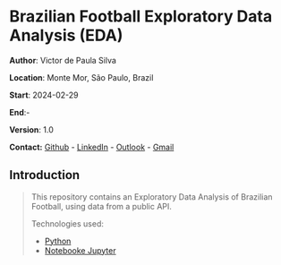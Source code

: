 # Brazilian Football Exploratory Data Analysis (EDA) 

**Author**: Victor de Paula Silva

**Location**: Monte Mor, São Paulo, Brazil

**Start**: 2024-02-29

**End**:-

**Version**: 1.0

**Contact:** [Github](https://github.com/victor-de-paula) - [LinkedIn](https://www.linkedin.com/in/victor-de-paula-silva/) - [Outlook](victor.depaula@live.com) - [Gmail](victordepaula24@gmail.com)

## Introduction
> This repository contains an Exploratory Data Analysis of Brazilian Football, using data from a public API.
>
> Technologies used:
> - [Python](https://www.python.org/)
> - [Notebooke Jupyter](https://jupyter.org/)
